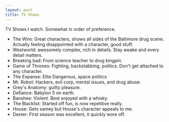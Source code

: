```yaml
---
layout: post
title: TV Shows
---
```

TV Shows I watch. Somewhat in order of preference. 
- The Wire: Great characters, shows all sides of the Baltimore drug scene.
  Actually feeling disappointed with a character, good stuff.
- Westworld: awesomely complex, rich in details. Stay awake and every detail
  matters.
- Breaking bad: From science teacher to drug kingpin.
- Game of Thrones: Fighting, backstabbing, politics. Don't get attached to any
  character.
- The Expanse: Elite Dangerous, space politics
- Mr. Robot: Hackers, evil corp, mental issues, and drug abuse.
- Grey's Anatomy: guilty pleasure.
- Defiance: Babylon 5 on earth.
- Banshee: Violent. Best enjoyed with a whisky.
- The Blacklist: Started off fun, is now repetitive really.
- House: Gets samey but House's character appeals to me.
- Dexter: First season was excellent, it quickly wore off.
